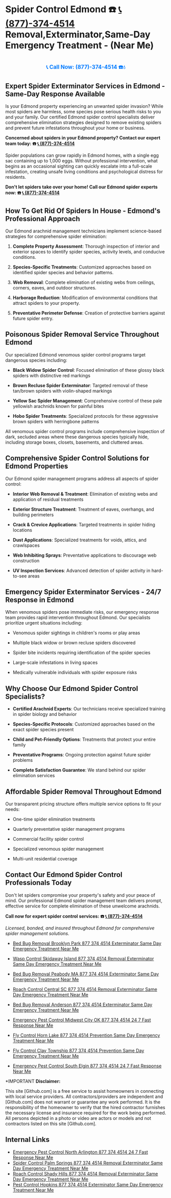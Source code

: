 # Spider Control Edmond ☎️ [📞 (877)-374-4514](https://pest-control-4514.netlify.app) Removal,Exterminator,Same-Day Emergency Treatment - (Near Me)
# 

<p align="center" style="font-size: 1.2em; font-weight: bold; margin: 20px 0;">
  <a href="https://pest-control-4514.netlify.app" target="_blank" style="color: #007BFF; text-decoration: none;">📞 Call Now: (877)-374-4514 ☎️💧</a>
</p>

## Expert Spider Exterminator Services in Edmond - Same-Day Response Available

Is your Edmond property experiencing an unwanted spider invasion? While most spiders are harmless, some species pose serious health risks to you and your family. Our certified Edmond spider control specialists deliver comprehensive elimination strategies designed to remove existing spiders and prevent future infestations throughout your home or business.

**Concerned about spiders in your Edmond property? Contact our expert team today: ☎️ [📞 (877)-374-4514](https://pest-control-4514.netlify.app)**

Spider populations can grow rapidly in Edmond homes, with a single egg sac containing up to 1,000 eggs. Without professional intervention, what begins as an occasional sighting can quickly escalate into a full-scale infestation, creating unsafe living conditions and psychological distress for residents.

**Don't let spiders take over your home! Call our Edmond spider experts now: ☎️ [📞 (877)-374-4514](https://pest-control-4514.netlify.app)**

## How To Get Rid Of Spiders In House - Edmond's Professional Approach

Our Edmond arachnid management technicians implement science-based strategies for comprehensive spider elimination:

1. **Complete Property Assessment**: Thorough inspection of interior and exterior spaces to identify spider species, activity levels, and conducive conditions.

2. **Species-Specific Treatments**: Customized approaches based on identified spider species and behavior patterns.

3. **Web Removal**: Complete elimination of existing webs from ceilings, corners, eaves, and outdoor structures.

4. **Harborage Reduction**: Modification of environmental conditions that attract spiders to your property.

5. **Preventative Perimeter Defense**: Creation of protective barriers against future spider entry.

## Poisonous Spider Removal Service Throughout Edmond

Our specialized Edmond venomous spider control programs target dangerous species including:

- **Black Widow Spider Control**: Focused elimination of these glossy black spiders with distinctive red markings

- **Brown Recluse Spider Exterminator**: Targeted removal of these tan/brown spiders with violin-shaped markings

- **Yellow Sac Spider Management**: Comprehensive control of these pale yellowish arachnids known for painful bites

- **Hobo Spider Treatments**: Specialized protocols for these aggressive brown spiders with herringbone patterns

All venomous spider control programs include comprehensive inspection of dark, secluded areas where these dangerous species typically hide, including storage boxes, closets, basements, and cluttered areas.

## Comprehensive Spider Control Solutions for Edmond Properties

Our Edmond spider management programs address all aspects of spider control:

- **Interior Web Removal & Treatment**: Elimination of existing webs and application of residual treatments

- **Exterior Structure Treatment**: Treatment of eaves, overhangs, and building perimeters

- **Crack & Crevice Applications**: Targeted treatments in spider hiding locations

- **Dust Applications**: Specialized treatments for voids, attics, and crawlspaces

- **Web Inhibiting Sprays**: Preventative applications to discourage web construction

- **UV Inspection Services**: Advanced detection of spider activity in hard-to-see areas

## Emergency Spider Exterminator Services - 24/7 Response in Edmond

When venomous spiders pose immediate risks, our emergency response team provides rapid intervention throughout Edmond. Our specialists prioritize urgent situations including:

- Venomous spider sightings in children's rooms or play areas

- Multiple black widow or brown recluse spiders discovered

- Spider bite incidents requiring identification of the spider species

- Large-scale infestations in living spaces

- Medically vulnerable individuals with spider exposure risks

## Why Choose Our Edmond Spider Control Specialists?

- **Certified Arachnid Experts**: Our technicians receive specialized training in spider biology and behavior

- **Species-Specific Protocols**: Customized approaches based on the exact spider species present

- **Child and Pet-Friendly Options**: Treatments that protect your entire family

- **Preventative Programs**: Ongoing protection against future spider problems

- **Complete Satisfaction Guarantee**: We stand behind our spider elimination services

## Affordable Spider Removal Throughout Edmond

Our transparent pricing structure offers multiple service options to fit your needs:

- One-time spider elimination treatments

- Quarterly preventative spider management programs

- Commercial facility spider control

- Specialized venomous spider management

- Multi-unit residential coverage

## Contact Our Edmond Spider Control Professionals Today

Don't let spiders compromise your property's safety and your peace of mind. Our professional Edmond spider management team delivers prompt, effective service for complete elimination of these unwelcome arachnids.

**Call now for expert spider control services: ☎️ [📞 (877)-374-4514](https://pest-control-4514.netlify.app)**

*Licensed, bonded, and insured throughout Edmond for comprehensive spider management solutions.*


- [Bed Bug Removal Brooklyn Park 877 374 4514 Exterminator Same Day Emergency Treatment Near Me](https://github.com/allyoucaneatsushiin/pest-control/blob/main/Bed-Bug-Removal-Brooklyn-Park-877-374-4514-Exterminator-Same-Day-Emergency-Treatment-Near-Me.md)
- [Wasp Control Skidaway Island 877 374 4514 Removal Exterminator Same Day Emergency Treatment Near Me](https://github.com/allyoucaneatsushiin/pest-control/blob/main/Wasp-Control-Skidaway-Island-877-374-4514-Removal-Exterminator-Same-Day-Emergency-Treatment-Near-Me.md)
- [Bed Bug Removal Peabody MA 877 374 4514 Exterminator Same Day Emergency Treatment Near Me](https://github.com/allyoucaneatsushiin/pest-control/blob/main/Bed-Bug-Removal-Peabody-MA-877-374-4514-Exterminator-Same-Day-Emergency-Treatment-Near-Me.md)


- [Roach Control Central SC 877 374 4514 Removal Exterminator Same Day Emergency Treatment Near Me](https://github.com/allyoucaneatsushiin/pest-control/blob/main/Roach-Control-Central-SC-877-374-4514-Removal-Exterminator-Same-Day-Emergency-Treatment-Near-Me.md)
- [Bed Bug Removal Anderson 877 374 4514 Exterminator Same Day Emergency Treatment Near Me](https://github.com/allyoucaneatsushiin/pest-control/blob/main/Bed-Bug-Removal-Anderson-877-374-4514-Exterminator-Same-Day-Emergency-Treatment-Near-Me.md)
- [Emergency Pest Control Midwest City OK 877 374 4514 24 7 Fast Response Near Me](https://github.com/allyoucaneatsushiin/pest-control/blob/main/Emergency-Pest-Control-Midwest-City-OK-877-374-4514-24-7-Fast-Response-Near-Me.md)


- [Fly Control Horn Lake 877 374 4514 Prevention Same Day Emergency Treatment Near Me](https://github.com/allyoucaneatsushiin/pest-control/blob/main/Fly-Control-Horn-Lake-877-374-4514-Prevention-Same-Day-Emergency-Treatment-Near-Me.md)
- [Fly Control Clay Township 877 374 4514 Prevention Same Day Emergency Treatment Near Me](https://github.com/allyoucaneatsushiin/pest-control/blob/main/Fly-Control-Clay-Township-877-374-4514-Prevention-Same-Day-Emergency-Treatment-Near-Me.md)
- [Emergency Pest Control South Elgin 877 374 4514 24 7 Fast Response Near Me](https://github.com/allyoucaneatsushiin/pest-control/blob/main/Emergency-Pest-Control-South-Elgin-877-374-4514-24-7-Fast-Response-Near-Me.md)


*IMPORTANT **Disclaimer:**  

This site [Github.com] is a free service to assist homeowners in connecting with local service providers. All contractors/providers are independent and [Github.com] does not warrant or guarantee any work performed. It is the responsibility of the homeowner to verify that the hired contractor furnishes the necessary license and insurance required for the work being performed. All persons depicted in a photo or video are actors or models and not contractors listed on this site [Github.com].


## Internal Links
- [Emergency Pest Control North Arlington 877 374 4514 24 7 Fast Response Near Me](https://github.com/allyoucaneatsushiin/pest-control/blob/main/Emergency-Pest-Control-North-Arlington-877-374-4514-24-7-Fast-Response-Near-Me.md)
- [Spider Control Palm Springs 877 374 4514 Removal Exterminator Same Day Emergency Treatment Near Me](https://github.com/allyoucaneatsushiin/pest-control/blob/main/Spider-Control-Palm-Springs-877-374-4514-Removal-Exterminator-Same-Day-Emergency-Treatment-Near-Me.md)
- [Roach Control Shady Hills 877 374 4514 Removal Exterminator Same Day Emergency Treatment Near Me](https://github.com/allyoucaneatsushiin/pest-control/blob/main/Roach-Control-Shady-Hills-877-374-4514-Removal-Exterminator-Same-Day-Emergency-Treatment-Near-Me.md)
- [Pest Control Hopkins 877 374 4514 Exterminator Same Day Emergency Treatment Near Me](https://github.com/allyoucaneatsushiin/pest-control/blob/main/Pest-Control-Hopkins-877-374-4514-Exterminator-Same-Day-Emergency-Treatment-Near-Me.md)
